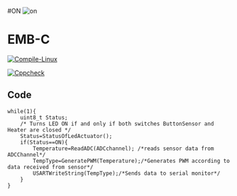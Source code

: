 #ON
![on](https://user-images.githubusercontent.com/80693368/116717017-0a9c5a80-a9f6-11eb-9fbe-fe94850be8a0.jpg)

# EMB-C

[![Compile-Linux](https://github.com/Prathamesh303/EMB-C/actions/workflows/linux.yml/badge.svg)](https://github.com/Prathamesh303/EMB-C/actions/workflows/linux.yml)

[![Cppcheck](https://github.com/Prathamesh303/EMB-C/actions/workflows/cppcheck.yml/badge.svg)](https://github.com/Prathamesh303/EMB-C/actions/workflows/cppcheck.yml)


## Code 
```
while(1){
	uint8_t Status;
	/* Turns LED ON if and only if both switches ButtonSensor and Heater are closed */
	Status=StatusOfLedActuator();
	if(Status==ON){
		Temperature=ReadADC(ADCchannel); /*reads sensor data from ADCChannel*/
		TempType=GeneratePWM(Temperature);/*Generates PWM according to data received from sensor*/
		USARTWriteString(TempType);/*Sends data to serial monitor*/
	}
}
